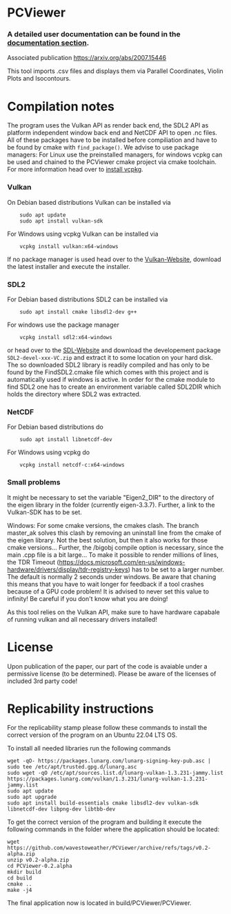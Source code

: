 
# PCViewer
### A detailed user documentation can be found in the [documentation section](/doc/overview.md).

Associated publication
https://arxiv.org/abs/2007.15446

This tool imports .csv files and displays them via Parallel Coordinates, Violin Plots and Isocontours.

# Compilation notes
The program uses the Vulkan API as render back end, the SDL2 API as platform independent window back end and NetCDF API to open .nc files.
All of these packages have to be installed before compiliation and have to be found by cmake with `find_package()`. We advise to use package managers: For Linux use the preinstalled managers, for windows vcpkg can be used and chained to the PCViewer cmake project via cmake toolchain. For more information head over to [install vcpkg](https://vcpkg.readthedocs.io/en/latest/examples/installing-and-using-packages/).
### Vulkan
On Debian based distributions Vulkan can be installed via
```
    sudo apt update
    sudo apt install vulkan-sdk
```

For Windows using vcpkg Vulkan can be installed via
```
    vcpkg install vulkan:x64-windows
```
If no package manager is used head over to the [Vulkan-Website](https://vulkan.lunarg.com/sdk/home), download the latest installer and execute the installer.
### SDL2
For Debian based distributions SDL2 can be installed via
```
    sudo apt install cmake libsdl2-dev g++
```

For windows use the package manager
```
    vcpkg install sdl2:x64-windows
```
or head over to the [SDL-Website](https://www.libsdl.org/download-2.0.php) and download the developement package `SDL2-devel-xxx-VC.zip`
and extract it to some location on your hard disk.
The so downloaded SDL2 library is readily compiled and has only to be found by the FindSDL2.cmake file which comes with this project and is automatically used if windows is active.
In order for the cmake module to find SDL2 one has to create an environment variable called SDL2DIR which holds the directory where SDL2 was extracted.

### NetCDF
For Debian based distributions do
```
    sudo apt install libnetcdf-dev
```

For Windows using vcpkg do
```
    vcpkg install netcdf-c:x64-windows
```
### Small problems

It might be necessary to set the variable "Eigen2_DIR" to the directory of the eigen library in the folder (currently eigen-3.3.7). Further, a link to the Vulkan-SDK has to be set.

Windows:
For some cmake versions, the cmakes clash. The branch master_ak solves this clash by removing an uninstall line from the cmake of the eigen library. Not the best solution, but then it also works for those cmake versions...
Further, the /bigobj compile option is necessary, since the main .cpp file is a bit large...
To make it possible to render millions of lines, the TDR Timeout (https://docs.microsoft.com/en-us/windows-hardware/drivers/display/tdr-registry-keys) has to be set to a larger number. The default is normally 2 seconds under windows. Be aware that chaning this means that you have to wait longer for feedback if a tool crashes because of a GPU code problem! It is advised to never set this value to infinity!
Be careful if you don't know what you are doing!

As this tool relies on the Vulkan API, make sure to have hardware capabale of running vulkan and all necessary drivers installed!

# License
Upon publication of the paper, our part of the code is avaiable under a permissive license (to be determined).
Please be aware of the licenses of included 3rd party code!

# Replicability instructions

For the replicability stamp please follow these commands to install the correct version of the program on an Ubuntu 22.04 LTS OS.

To install all needed libraries run the following commands
```
wget -qO- https://packages.lunarg.com/lunarg-signing-key-pub.asc | sudo tee /etc/apt/trusted.gpg.d/lunarg.asc
sudo wget -qO /etc/apt/sources.list.d/lunarg-vulkan-1.3.231-jammy.list https://packages.lunarg.com/vulkan/1.3.231/lunarg-vulkan-1.3.231-jammy.list
sudo apt update
sudo apt upgrade
sudo apt install build-essentials cmake libsdl2-dev vulkan-sdk libnetcdf-dev libpng-dev libtbb-dev
```
To get the correct version of the program and building it execute the following commands in the folder where the application should be located:

```
wget https://github.com/wavestoweather/PCViewer/archive/refs/tags/v0.2-alpha.zip
unzip v0.2-alpha.zip
cd PCViewer-0.2.alpha
mkdir build
cd build
cmake ..
make -j4
```
The final application now is located in build/PCViewer/PCViewer.